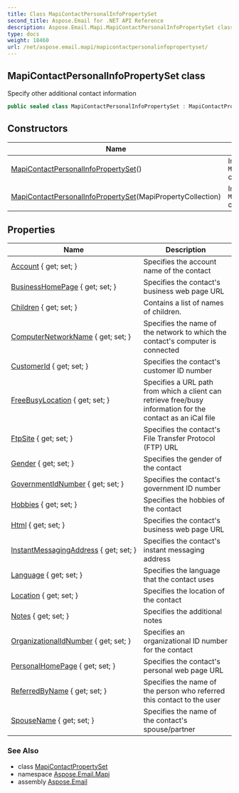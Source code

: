 ```yaml
---
title: Class MapiContactPersonalInfoPropertySet
second_title: Aspose.Email for .NET API Reference
description: Aspose.Email.Mapi.MapiContactPersonalInfoPropertySet class. Specify other additional contact information
type: docs
weight: 18460
url: /net/aspose.email.mapi/mapicontactpersonalinfopropertyset/
---
```

## MapiContactPersonalInfoPropertySet class

Specify other additional contact information

```csharp
public sealed class MapiContactPersonalInfoPropertySet : MapiContactPropertySet
```

## Constructors

| Name | Description |
| --- | --- |
| [MapiContactPersonalInfoPropertySet](mapicontactpersonalinfopropertyset/#constructor)() | Initializes a new instance of the `MapiContactPersonalInfoPropertySet` class |
| [MapiContactPersonalInfoPropertySet](mapicontactpersonalinfopropertyset/#constructor_1)(MapiPropertyCollection) | Initializes a new instance of the `MapiContactPersonalInfoPropertySet` class |

## Properties

| Name | Description |
| --- | --- |
| [Account](../../aspose.email.mapi/mapicontactpersonalinfopropertyset/account/) { get; set; } | Specifies the account name of the contact |
| [BusinessHomePage](../../aspose.email.mapi/mapicontactpersonalinfopropertyset/businesshomepage/) { get; set; } | Specifies the contact's business web page URL |
| [Children](../../aspose.email.mapi/mapicontactpersonalinfopropertyset/children/) { get; set; } | Contains a list of names of children. |
| [ComputerNetworkName](../../aspose.email.mapi/mapicontactpersonalinfopropertyset/computernetworkname/) { get; set; } | Specifies the name of the network to which the contact's computer is connected |
| [CustomerId](../../aspose.email.mapi/mapicontactpersonalinfopropertyset/customerid/) { get; set; } | Specifies the contact's customer ID number |
| [FreeBusyLocation](../../aspose.email.mapi/mapicontactpersonalinfopropertyset/freebusylocation/) { get; set; } | Specifies a URL path from which a client can retrieve free/busy information for the contact as an iCal file |
| [FtpSite](../../aspose.email.mapi/mapicontactpersonalinfopropertyset/ftpsite/) { get; set; } | Specifies the contact's File Transfer Protocol (FTP) URL |
| [Gender](../../aspose.email.mapi/mapicontactpersonalinfopropertyset/gender/) { get; set; } | Specifies the gender of the contact |
| [GovernmentIdNumber](../../aspose.email.mapi/mapicontactpersonalinfopropertyset/governmentidnumber/) { get; set; } | Specifies the contact's government ID number |
| [Hobbies](../../aspose.email.mapi/mapicontactpersonalinfopropertyset/hobbies/) { get; set; } | Specifies the hobbies of the contact |
| [Html](../../aspose.email.mapi/mapicontactpersonalinfopropertyset/html/) { get; set; } | Specifies the contact's business web page URL |
| [InstantMessagingAddress](../../aspose.email.mapi/mapicontactpersonalinfopropertyset/instantmessagingaddress/) { get; set; } | Specifies the contact's instant messaging address |
| [Language](../../aspose.email.mapi/mapicontactpersonalinfopropertyset/language/) { get; set; } | Specifies the language that the contact uses |
| [Location](../../aspose.email.mapi/mapicontactpersonalinfopropertyset/location/) { get; set; } | Specifies the location of the contact |
| [Notes](../../aspose.email.mapi/mapicontactpersonalinfopropertyset/notes/) { get; set; } | Specifies the additional notes |
| [OrganizationalIdNumber](../../aspose.email.mapi/mapicontactpersonalinfopropertyset/organizationalidnumber/) { get; set; } | Specifies an organizational ID number for the contact |
| [PersonalHomePage](../../aspose.email.mapi/mapicontactpersonalinfopropertyset/personalhomepage/) { get; set; } | Specifies the contact's personal web page URL |
| [ReferredByName](../../aspose.email.mapi/mapicontactpersonalinfopropertyset/referredbyname/) { get; set; } | Specifies the name of the person who referred this contact to the user |
| [SpouseName](../../aspose.email.mapi/mapicontactpersonalinfopropertyset/spousename/) { get; set; } | Specifies the name of the contact's spouse/partner |

### See Also

* class [MapiContactPropertySet](../mapicontactpropertyset/)
* namespace [Aspose.Email.Mapi](../../aspose.email.mapi/)
* assembly [Aspose.Email](../../)



